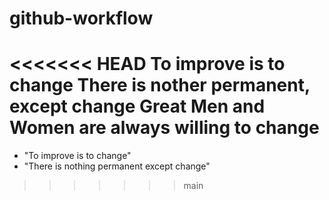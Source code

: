# github-workflow
<<<<<<< HEAD
To improve is to change
There is nother permanent, except change
Great Men and Women are always willing to change
=======

- "To improve is to change"
- "There is nothing permanent except change"
>>>>>>> main

